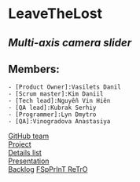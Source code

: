 # **LeaveTheLost**
## *Multi-axis camera slider*
## **Members:**
	- [Product Owner]:Vasilets Danil
	- [Scrum master]:Kim Daniil
	- [Tech lead]:Nguyễn Vin Hiên
	- [QA lead]:Kubrak Serhiy
	- [Programmer]:Lyn Dmytro
	- [QA]:Vinogradova Anastasiya
[GitHub team](https://github.com/orgs/progbase/teams/leavethelost)\
[Project](https://github.com/orgs/progbase/projects/12)\
[Details list](https://docs.google.com/spreadsheets/d/1x6WkJ70cTf8AzJlxv-nY2wdNbWJwwWpdfcx_6Czx7NU/edit?usp=sharing)\
[Presentation](https://docs.google.com/presentation/d/1-Hj42L4coXNLJV-Prxh5qvSXqn8OJu5CvWXAKixbKJM)\
[Backlog](https://docs.google.com/spreadsheets/d/1rONpBXQ2QpMnmUBTFo0WdV9m6uC_ri_pWJd_mGgPSZk/edit?usp=sharing)
[FSpPrInT ReTrO](https://docs.google.com/spreadsheets/d/1RnJXVT8GxLewfFyJg15nc2YRA6b8kodYEcWQ5B0cwXU/edit?usp=sharing)
